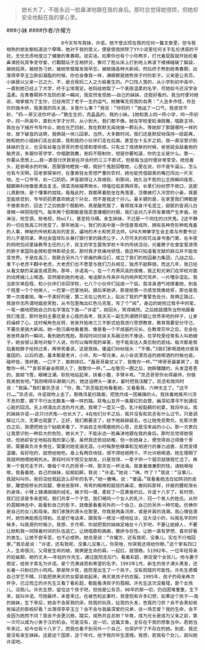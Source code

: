 > 她长大了，不能永远一脸鼻涕地跟在我的身后。那时总觉得她很烦，但她却安全地黏在我的掌心里。

###小妹
####作者/许耀方

						0今天写写我妹，许诺。她不曾出现在我的任何一篇文章里，但与我相熟的朋友都知道这个孽障。她对于我的意义，便是使我排除了YY小说里任何关于乱伦诱惑的干扰，无忧无虑地度过了健康的青春期。说实话，如果你也有个小你两岁，打光着屁股就开始抡着鼻涕抢玩具争宠夺爱、打翻醋坛子互相挤兑，撕烂了脸从床上打到地上再滚下楼梯磕破了脑袋，被她掐哭，被她告刁状，被她举报揭发我早恋，被她搞各种大新闻，然后终于熬到她青春期，出落得亭亭玉立肤如凝脂的时候，你也会像我一样，满眼都是她熊孩子时的影子。父亲是公务员，小妹是以父亲一己之力，不，是合我妈二人之力偷着生的。户口找人落的，从小学到初中高中，一直到她已经上了大学，终于尘埃落定。爸妈给她取了一个美丽温柔的名字，可她如今还没学会温柔。在青春期猝不及防的某一瞬间，我突然发现她——自己的妹妹，还挺好看的。我当时便对她说，咱爹娘为了生你，已经用完了老子一生的运气。她撇嘴无视我的自黑：“人丑多作怪，你丑你的独木桥，我美我的阳关道，关我什么事？”我说：“你妈的！”她运了一口气，我感觉不妙。“妈——哥又说你坏话——”脆生生的，亮晶晶的，我的小妹。1她和我上同一所小学，同一所初中，同一所高中，直到大学才分开。从小到大，我们都不像。她在学校里轮滑跳舞，唱歌主持，我在台下摊开书写作业，她在光芒四射，我在默默无闻地做一颗石头。等她卸了那跟哪吒一样的妆，放下破音的话筒，我俩就一块儿回家。当然，大多数时间，我们还是默契地保持一段距离，她和她的小姐妹们走在前面，我和我的小伙伴们走在后面。甚至在十五岁之前，我一直没意识到妹妹的含义，也没有丝毫当哥哥的责任感和使命感。只有出了成绩单的时候，爸爸就会敲着她的脑壳说，多跟你哥学学，你唱歌跳舞，爸妈不限制你，但是你要知道，你的主业是什么。第一，你要从思想上……我一直很讨厌我爸在开会时的三三不断式，但是每当这时便非常享受。她低着头，趁爸喝水的时候，恶狠狠地瞪我一眼，我扮个鬼脸回敬她，心里在说，你不是牛逼么，怎么也有今天啊。回老家探亲时，在重男轻女思想严重的农村，她也能凭借甜美的嘴巴闯出一片天地。左一口爷爷，右一口奶奶，声音甜得让人耳根软。刹那间，她久治不愈的公主病瞬间痊愈，腿脚麻利地像是满血复活，择菜洗碗端茶倒水，唠嗑拉呱卖萌拌乖。长辈们纷纷赞不绝口，这妮儿真勤快，是个懂事的娃娃。每每此时，我都黑着脸坐在角落里，活像被打入冷宫的小妾。我甚至能感觉到，爷爷奶奶更喜欢她这个孙女，而不是我这个孙儿。最关键的是，在家里我们俩都是不做家务的，回去了之后她那个殷勤哟，真是酸死我了，看得我浑身汗毛竖立，甜腻的音调儿白骨精一样阴阳怪气。每年两个假期都是我恶意爆棚的时期，我们会对几乎所有事情产生矛盾。抢淋浴，抢空调，抢电视，抢wifi，甚至抢马桶。亲生妹妹，不过是一个同住的讨厌鬼。2这平静的一切在我高三时改变了。那年她高一。我们的高中是一所怪兽育成所，拥有各种奇形种和鬼畜的人事，神秘的传统和高尚的宣言。遍地的术士和死灵法师。GPA大神兼学生会主席与市委书记的儿子是同桌，黑社会篮球队长暴打银行家的路虎公子，人尽可夫的校花出身书香门第，在半夜的网吧包间里操教导主任的儿子，民主的学生罢免学校十年的传统活动，光着膀子在食堂里游荡的胖子拿国际金牌和普林斯顿全奖。那时我才悲痛地顿悟，我这种只知道看文献的麻瓜并不能改变世界。于是在高三，我联合另外几个悲痛的麻瓜们，成立了我们的校园暴力集团。几战之后，拿下小老虎干翻中老虎，大老虎们也不愿意与我们刀兵相见，独虎不敌群狼。而这几年，我已经从看文献的呆逼变成恶狗。那年，许诺高一。在一个月黑风高的夜晚，我正和兄弟们在学校对面的烧烤摊儿上喝酒。突然接到她的电话，电话那头传来乒乓的响声和咒骂声，一片嘈杂混乱。我当即买单启程，和小伙伴们杀回学校，七八个小伙伴们站成一个弧，我浑身酒气地搂着她，到各个班里一个个地揪人，一巴掌一巴掌地剁。据后来她讲，那是她第一次感觉我像她哥，那也是我第一次搂着她。唯一不美好的是，第二天在公告栏上，贴出了我的严重警告处分。我俩正路过，我装作无所谓地嬉皮笑脸，从书包里掏出红色马克笔，写了个“阅”。身边的她抢过我手中的笔，一笔一画地把她自己的名字落在下面——“许诺”。她回头，笑得嫣然。之后她就理所当然地跟着我们鬼混，那时爸妈主要还是关心我的高考，我天天一副无所谓劈开腿让世界来吧的样子，让爹妈操碎了心。这时候角色反转，爸爸开始用三三不断式给我进行思想教育，教育我要安分守己，不要总是搞大新闻。她一脸沉痛地看着我，像是看一个不成器的兄长。在教育完毕之后，总会在爸爸转身的一瞬间，看到她的鬼脸。那段时间兄妹关系融洽到不像话，在学校里经常有人叫她嫂子。她会很认真地对每个人说，你可以侮辱我的审美，但不能高估人类忍耐的底线。每次都是我掐着她脖子给拎过来，再惨笑着说，这是我妹。傻逼们纷纷摇头：“不像。”3我们家喝酒绝对是有基因的。以后的酒，基本都是老许，小许，和一帮兄弟。从小会说漂亮话的她喝酒的时候也是。碰杯低，落杯脆，一口干了，面颊绯红。“磊哥哥最仗义了，我敬你一杯。”“坤哥哥最豪爽了，我敬你一杯。”“良哥哥最会照顾人了，我敬你一杯。”……在敬完一圈之后，她醉醺醺的，头发湿答答的。面颊飞雪，眼睛泛潮。软软地站起来，扶着小腹，手臂半弯。“凯丞哥哥你长得最帅，你做我男朋友吧。”我刚喝得乐颠颠儿的，她这话劈头一瀑水，霎时把我浇醒了。凯丞和我同时说：“我操。”我盯着凯丞说：“你，敢。”凯丞尴尬地看看她，又看看我，六神无主了。“这不行……”凯丞说。许诺就吻上去了。那晚流星扫路面，把我炸成一团暴躁的火。我扶着她推开川流不息的雾，脚下平行出无数条一模一样的路。慈龟山亘开一条猩红的血管，幽深如潭寻不到通往心脏的回流。天上喷涌出贞洁的月光酒，我喝了一壶又一壶。乳汁般黏稠的初夏，我将毕业。我的妹妹许诺——这只讨厌鬼——也长大了。4在他们分手之后，我并没有和凯丞有什么过节。只是调解过几次，无果也就罢了。正好，我们都要走了。给予她赫赫威名，也让她免受欺负。在那次表白之后，我便把她当个姑娘来看了。不由自主地琢磨她的心思，总是没来由的小心。那一次表白让我意识到一种巨大的危险，她长大了，不能永远一脸鼻涕地跟在我的身后。那时总觉得她很烦，但她却安全地粘在我的掌心里。虽然我还依旧幼稚，但一到她身上，便觉得自己得像个哥哥。需要肩负许多责任，需要对她宠溺无涯。小时候那些糗事和互相进行的暴力迫害，反而变得温暖。有好吃的，就想给她吃。身上有两百块钱，恨不得给她两千。不允许她喝酒，她生理期了我就哄她喂她喝热水。那段时间不想交女朋友，只是觉得，一辈子供一个祖宗就够我忙活了。再来一个我可走不开。像每个平凡的哥哥一样。那天在一杯沧海，我拿着做兼职的钱，请她喝咖啡。我看着她，自己的妹妹，如痴如醉。我说：“许诺。”她说：“咦，咋了？”我说：“没事儿，我就叫叫你。爸妈没给我起这么好听的名字。”她一撇嘴，说：“傻逼。”我看着她洁白如鸽羽的皮肤，雕塑般修长的双腿，像爸爸那样，弯弯的眼睛和挺拔的鼻梁，像妈妈那样，纤瘦的腰和渐长的身体。小臂上铺满细细的绒毛，被夕阳一镀，柔软了一层黄昏的云。许诺十八岁了。有时想，我们应该是多亲密呢。我们共享一个子宫，我们喝同一个女人的乳汁，冠一个男人的姓氏。从你的眉眼神态中，能看到自己的影子。就像是看着另外的一个自己，自己的另外一种可能。仿佛你是自己的女儿和母亲。我们家族的源头在那里，你我是两条河岸，或是并肩的浪潮。我心情低落时，她仿佛能感应得到。总是打电话来，跟我有一搭没一搭地扯淡，没大没小的，叫我名字的时候多，叫我哥的时候少。我想，岁月啊，你就把我的妹妹定格在十八岁吧。不要让她嫁人，不要让她和我一同随着时间的队伍逃亡。让她唱歌和画画，撒娇与任性。让她一直有梦想，喜欢好看的男生。让她不尝辛苦，也不必成熟。她总是说：“许耀方，还有我呢，没事儿。实在不行咱回家。”我总是说：“许诺，还有我呢，没事儿没事儿，你哭啥，你哭我还得给你擦。”这个家有四口人，生命很沉，父母是生命的根，我俩是生命的肩。一起扛，就很稳。51992年。一位年轻母亲的妊娠期，她的丈夫——年轻的许先生，通过医院走后门，看着彩超，断定是个女孩儿。他与妻子商定，给孩子其名为许诺。是个充满诚恳和希望的名字。1993年1月，新生的孩子满头黑发，还长着一只粉红的小鸡鸡。那是除夕夜，医院里出生了一个孩子，没有抱错的可能性。许先生感慨自己学艺不精，只能把原来买的女婴装收起来，再买男孩子的衣服。1995年，孩子的母亲再次怀孕，已过而立的许先生又看了看彩超，都能看清孩子的眉眼。许先生这次没看错，是个女孩儿，没跑儿。许先生想，留住这个孩子吧，但他是公务员，96年的那一切，仍旧困难重重。生下来，就叫许诺。可她最终，未曾来过。在被告知此事时，我曾抱有许多幻想，如果这个孩子——我的妹妹，生下来后，她会不会尿我的床，抢我的玩具，扯我的头发，告我的刁状？会不会真如爸爸描述的那般好看？出落得亭亭玉立？会不会与我最深爱的兄弟，谈一场恋爱？我的生命，会不会因为她而不同？我会不会更沉稳，踏实，成熟并且忍耐？毕竟，成为兄长是成为父亲之前，第一次可以成为小男子汉的机会。可是没有，这一切，这篇文章，全存在于我的想象当中。若她当年来过，如今也有十八岁了。而我也看不到另外一个自己，也保护不了不存在的她。到底，我还是没有亲生妹妹。这是这个国家，这个年代，给予我的毕生遗憾。我想，若我有个女儿，就叫她许诺吧。			  		
